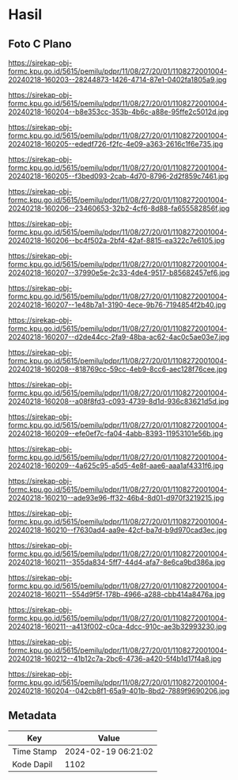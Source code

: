 # Hasil

## Foto C Plano

https://sirekap-obj-formc.kpu.go.id/5615/pemilu/pdpr/11/08/27/20/01/1108272001004-20240218-160203--28244873-1426-4714-87e1-0402fa1805a9.jpg

https://sirekap-obj-formc.kpu.go.id/5615/pemilu/pdpr/11/08/27/20/01/1108272001004-20240218-160204--b8e353cc-353b-4b6c-a88e-95ffe2c5012d.jpg

https://sirekap-obj-formc.kpu.go.id/5615/pemilu/pdpr/11/08/27/20/01/1108272001004-20240218-160205--ededf726-f2fc-4e09-a363-2616c1f6e735.jpg

https://sirekap-obj-formc.kpu.go.id/5615/pemilu/pdpr/11/08/27/20/01/1108272001004-20240218-160205--f3bed093-2cab-4d70-8796-2d2f859c7461.jpg

https://sirekap-obj-formc.kpu.go.id/5615/pemilu/pdpr/11/08/27/20/01/1108272001004-20240218-160206--23460653-32b2-4cf6-8d88-fa655582856f.jpg

https://sirekap-obj-formc.kpu.go.id/5615/pemilu/pdpr/11/08/27/20/01/1108272001004-20240218-160206--bc4f502a-2bf4-42af-8815-ea322c7e6105.jpg

https://sirekap-obj-formc.kpu.go.id/5615/pemilu/pdpr/11/08/27/20/01/1108272001004-20240218-160207--37990e5e-2c33-4de4-9517-b85682457ef6.jpg

https://sirekap-obj-formc.kpu.go.id/5615/pemilu/pdpr/11/08/27/20/01/1108272001004-20240218-160207--1e48b7a1-3190-4ece-9b76-7194854f2b40.jpg

https://sirekap-obj-formc.kpu.go.id/5615/pemilu/pdpr/11/08/27/20/01/1108272001004-20240218-160207--d2de44cc-2fa9-48ba-ac62-4ac0c5ae03e7.jpg

https://sirekap-obj-formc.kpu.go.id/5615/pemilu/pdpr/11/08/27/20/01/1108272001004-20240218-160208--818769cc-59cc-4eb9-8cc6-aec128f76cee.jpg

https://sirekap-obj-formc.kpu.go.id/5615/pemilu/pdpr/11/08/27/20/01/1108272001004-20240218-160208--a08f8fd3-c093-4739-8d1d-936c83621d5d.jpg

https://sirekap-obj-formc.kpu.go.id/5615/pemilu/pdpr/11/08/27/20/01/1108272001004-20240218-160209--efe0ef7c-fa04-4abb-8393-11953101e56b.jpg

https://sirekap-obj-formc.kpu.go.id/5615/pemilu/pdpr/11/08/27/20/01/1108272001004-20240218-160209--4a625c95-a5d5-4e8f-aae6-aaa1af4331f6.jpg

https://sirekap-obj-formc.kpu.go.id/5615/pemilu/pdpr/11/08/27/20/01/1108272001004-20240218-160210--ade93e96-ff32-46b4-8d01-d970f3219215.jpg

https://sirekap-obj-formc.kpu.go.id/5615/pemilu/pdpr/11/08/27/20/01/1108272001004-20240218-160210--f7630ad4-aa9e-42cf-ba7d-b9d970cad3ec.jpg

https://sirekap-obj-formc.kpu.go.id/5615/pemilu/pdpr/11/08/27/20/01/1108272001004-20240218-160211--355da834-5ff7-44d4-afa7-8e6ca9bd386a.jpg

https://sirekap-obj-formc.kpu.go.id/5615/pemilu/pdpr/11/08/27/20/01/1108272001004-20240218-160211--554d9f5f-178b-4966-a288-cbb414a8476a.jpg

https://sirekap-obj-formc.kpu.go.id/5615/pemilu/pdpr/11/08/27/20/01/1108272001004-20240218-160211--a413f002-c0ca-4dcc-910c-ae3b32993230.jpg

https://sirekap-obj-formc.kpu.go.id/5615/pemilu/pdpr/11/08/27/20/01/1108272001004-20240218-160212--41b12c7a-2bc6-4736-a420-5f4b1d17f4a8.jpg

https://sirekap-obj-formc.kpu.go.id/5615/pemilu/pdpr/11/08/27/20/01/1108272001004-20240218-160204--042cb8f1-65a9-401b-8bd2-7889f9690206.jpg


## Metadata

| Key        | Value               |
| ---------- | ------------------- |
| Time Stamp | 2024-02-19 06:21:02 |
| Kode Dapil | 1102                |



